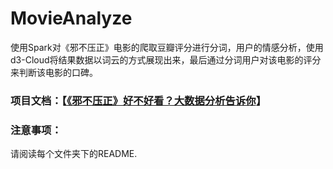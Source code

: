 # MovieAnalyze
使用Spark对《邪不压正》电影的爬取豆瓣评分进行分词，用户的情感分析，使用d3-Cloud将结果数据以词云的方式展现出来，最后通过分词用户对该电影的评分来判断该电影的口碑。

### 项目文档：【[《邪不压正》好不好看？大数据分析告诉你](https://blog.csdn.net/qq_37142346/article/details/82143092)】

### 注意事项：
请阅读每个文件夹下的README.
